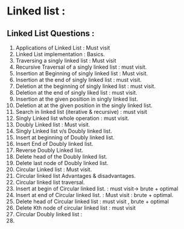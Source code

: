 # Linked list : 

## Linked List Questions : 

1. Applications of Linked List : Must visit
2. Linked List implementation : Basics.
3. Traversing a singly linked list : Must visit
4. Recursive Traversal of a singly linked list : must visit.
5. Insertion at Beginning of singly linked list : Must visit.
6. Insertion at the end of singly linked list : must visit.
7. Deletion at the beginning of singly linked list : must visit.
8. Deletion at the end of singly liked list : must visit.
9.  Insertion at the given position in singly linked list.
10. Deletion at at the given position in the singly linked list.
11. Search in linked list (iterative & recursive) : must visit
12. Singly Linked list whole operation : must visit.
13. Doubly Linked list : Must visit.
14. Singly Linked list v/s Doubly linked list.
15. Insert at beginning of Doubly linked list.
16. Insert End of Doubly linked list. 
17. Reverse Doubly Linked list.
18. Delete head of the Doubly linked list.
19. Delete last node of Doubly linked list.
20. Circular Linked list : Must visit.
21. Circular linked list Advantages & disadvantages.
22. Circular linked list traversal.
23. Insert at begin of Circular linked list. : must visit-> brute + optimal
24. Insert at end of Circular linked list. :  Must visit : brute + optimal.
25. Delete head of Circular linked list  : must visit , brute + optimal 
26. Delete Kth node of circular linked list : must visit
27. Circular Doubly linked list : 
28. 